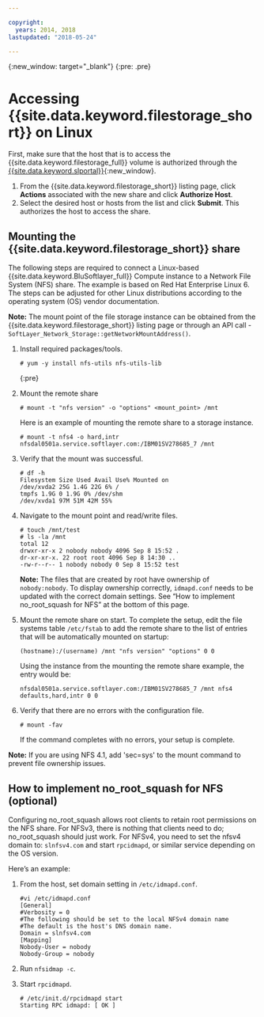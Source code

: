 ```yaml
---

copyright:
  years: 2014, 2018
lastupdated: "2018-05-24"

---
```

{:new_window: target="_blank"}
{:pre: .pre}

# Accessing {{site.data.keyword.filestorage_short}} on Linux

First, make sure that the host that is to access the {{site.data.keyword.filestorage_full}} volume is authorized through the [{{site.data.keyword.slportal}}](https://control.softlayer.com/){:new_window}.

1. From the {{site.data.keyword.filestorage_short}} listing page, click **Actions** associated with the new share and click **Authorize Host**.
2. Select the desired host or hosts from the list and click **Submit**. This authorizes the host to access the share.

## Mounting the {{site.data.keyword.filestorage_short}} share

The following steps are required to connect a Linux-based {{site.data.keyword.BluSoftlayer_full}} Compute instance to a Network File System (NFS) share. The example is based on Red Hat Enterprise Linux 6. The steps can be adjusted for other Linux distributions according to the operating system (OS) vendor documentation.

**Note:** The mount point of the file storage instance can be obtained from the {{site.data.keyword.filestorage_short}} listing page or through an API call - `SoftLayer_Network_Storage::getNetworkMountAddress()`.

1. Install required packages/tools.
   ```
   # yum -y install nfs-utils nfs-utils-lib
   ```
   {:pre}
    
2. Mount the remote share
   ```
   # mount -t "nfs version" -o "options" <mount_point> /mnt
   ```
       
   Here is an example of mounting the remote share to a storage instance.
   ```
   # mount -t nfs4 -o hard,intr
   nfsdal0501a.service.softlayer.com:/IBM01SV278685_7 /mnt
   ```
 
3. Verify that the mount was successful.
   ```
   # df -h
   Filesystem Size Used Avail Use% Mounted on
   /dev/xvda2 25G 1.4G 22G 6% /
   tmpfs 1.9G 0 1.9G 0% /dev/shm
   /dev/xvda1 97M 51M 42M 55%
   ```
    
4. Navigate to the mount point and read/write files.
   ```
   # touch /mnt/test
   # ls -la /mnt
   total 12
   drwxr-xr-x 2 nobody nobody 4096 Sep 8 15:52 .
   dr-xr-xr-x. 22 root root 4096 Sep 8 14:30 ..
   -rw-r--r-- 1 nobody nobody 0 Sep 8 15:52 test
   ```

   **Note:** The files that are created by root have ownership of `nobody:nobody`. To display ownership correctly, `idmapd.conf` needs to be updated with the correct domain settings. See “How to implement no_root_squash for NFS” at the bottom of this page.
    
5. Mount the remote share on start. To complete the setup, edit the file systems table `/etc/fstab` to add the remote share to the list of entries that will be automatically mounted on startup:

   ```
   (hostname):/(username) /mnt "nfs version" "options" 0 0
   ```
    
   Using the instance from the mounting the remote share example, the entry would be:
    
   ```
   nfsdal0501a.service.softlayer.com:/IBM01SV278685_7 /mnt nfs4 defaults,hard,intr 0 0
   ```
    
6. Verify that there are no errors with the configuration file.

   ```
   # mount -fav
   ```
    
   If the command completes with no errors, your setup is complete.

**Note:** If you are using NFS 4.1, add 'sec=sys' to the mount command to prevent file ownership issues.

 
## How to implement no_root_squash for NFS (optional)

Configuring no_root_squash allows root clients to retain root permissions on the NFS share. For NFSv3, there is nothing that clients need to do; no_root_squash should just work.
For NFSv4, you need to set the nfsv4 domain to: `slnfsv4.com` and start `rpcidmapd`, or similar service depending on the OS version.

Here’s an example:

1. From the host, set domain setting in `/etc/idmapd.conf`.

   ```
   #vi /etc/idmapd.conf
   [General]
   #Verbosity = 0
   #The following should be set to the local NFSv4 domain name
   #The default is the host's DNS domain name.
   Domain = slnfsv4.com
   [Mapping]
   Nobody-User = nobody
   Nobody-Group = nobody
   ```
    
2. Run `nfsidmap -c`.
3. Start `rpcidmapd`.
   ```
   # /etc/init.d/rpcidmapd start
   Starting RPC idmapd: [ OK ]
   ```
